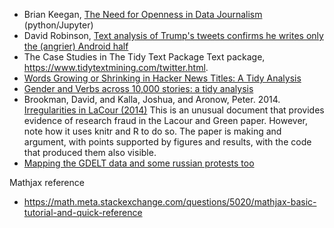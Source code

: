 - Brian Keegan, [The Need for Openness in Data Journalism](http://nbviewer.jupyter.org/github/brianckeegan/Bechdel/blob/master/Bechdel_test.ipynb) (python/Jupyter)
- David Robinson, [Text analysis of Trump's tweets confirms he writes only the (angrier) Android half](http://varianceexplained.org/r/trump-tweets/)
- The Case Studies in The Tidy Text Package Text package, https://www.tidytextmining.com/twitter.html.
- [Words Growing or Shrinking in Hacker News Titles: A Tidy Analysis](http://varianceexplained.org/r/hn-trends/)
- [Gender and Verbs across 10,000 stories: a tidy analysis](http://varianceexplained.org/r/tidytext-gender-plots/)
- Brookman, David, and Kalla, Joshua, and Aronow, Peter. 2014. [Irregularities in LaCour (2014)](https://stanford.edu/~dbroock/broockman_kalla_aronow_lg_irregularities.pdf) This
    is an unusual document that provides evidence of research fraud in the Lacour and Green paper.
    However, note how it uses knitr and R to do so. The paper is making and argument,
    with points supported by figures and results, with the code that produced them also visible.
- [Mapping the GDELT data and some russian protests too](https://www.r-bloggers.com/mapping-the-gdelt-data-and-some-russian-protests-too)

Mathjax reference

- https://math.meta.stackexchange.com/questions/5020/mathjax-basic-tutorial-and-quick-reference

